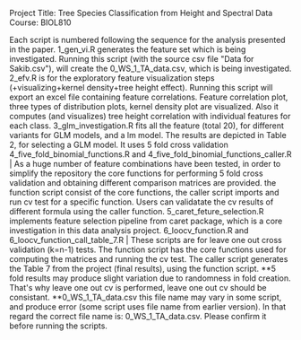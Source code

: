 Project Title: Tree Species Classification from Height and Spectral Data
Course: BIOL810

Each script is numbered following the sequence for the analysis presented in the paper. 
1_gen_vi.R generates the feature set which is being investigated. Running this script (with the source csv file "Data for Sakib.csv"), will create the 0_WS_1_TA_data.csv, which is being investigated.
2_efv.R is for the exploratory feature visualization steps (+visualizing+kernel density+tree height effect). Running this script will export an excel file containing feature correlations. Feature correlation plot, three types of distribution plots, kernel density plot are visualized. Also it computes (and visualizes) tree height correlation with individual features for each class.
3_glm_investigation.R fits all the feature (total 20), for different variants for GLM models, and a lm model. The results are depicted in Table 2, for selecting a GLM model. It uses 5 fold cross validation
4_five_fold_binomial_functions.R and 4_five_fold_binomial_functions_caller.R | As a huge number of feature combinations have been tested, in order to simplify the repository the core functions for performing 5 fold cross validation and obtaining different comparison matrices are provided. the function script consist of the core functions, the caller script imports and run cv test for a specific function. Users can validatate the cv results of different formula using the caller function.
5_caret_feture_selection.R implements feature selection pipeline from caret package, which is a core investigation in this data analysis project.
6_loocv_function.R and 6_loocv_function_call_table_7.R | These scripts are for leave one out cross validation (k=n-1) tests. The function script has the core functions used for computing the matrices and running the cv test. The caller script generates the Table 7 from the project (final results), using the function script.
**5 fold results may produce slight variation due to randomness in fold creation. That's why leave one out cv is performed, leave one out cv should be consistant. 
**0_WS_1_TA_data.csv this file name may vary in some script, and produce error (some script uses file name from earlier version). In that regard the correct file name is: 0_WS_1_TA_data.csv. Please confirm it before running the scripts.
